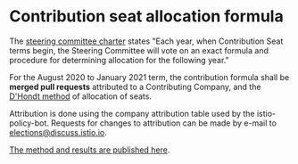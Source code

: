 # Contribution seat allocation formula

The [steering committee charter](CHARTER.md) states "Each year, when
Contribution Seat terms begin, the Steering Committee will vote on an exact
formula and procedure for determining allocation for the following year."

For the August 2020 to January 2021 term, the contribution formula shall be
**merged pull requests** attributed to a Contributing Company,
and the [D'Hondt method](https://en.wikipedia.org/wiki/D%27Hondt_method) of
allocation of seats.

Attribution is done using the company attribution table used by the
istio-policy-bot. Requests for changes to attribution can be made by e-mail
to elections@discuss.istio.io.

[The method and results are published here](https://docs.google.com/spreadsheets/d/1Dt-h9s8G7Wyt4r16ZVqcmdWXDuCaPC0kPS21BuAfCL8/edit#gid=0).
